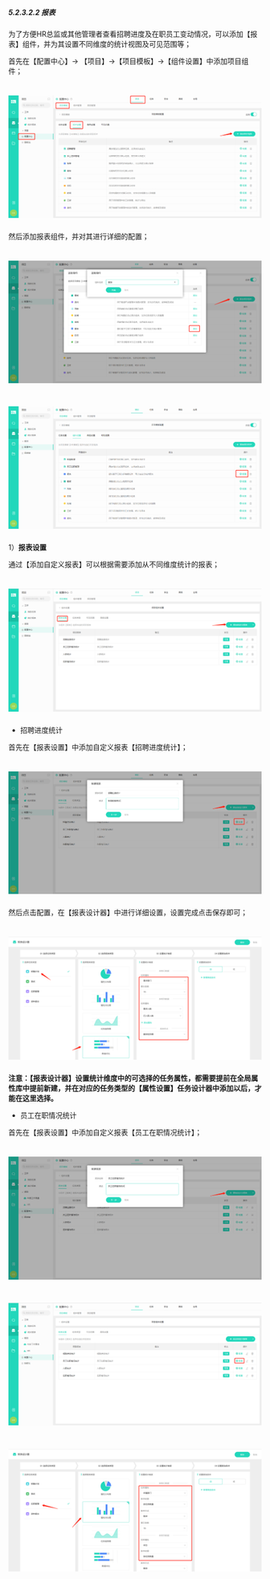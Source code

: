 ##### 5.2.3.2.2 报表

为了方便HR总监或其他管理者查看招聘进度及在职员工变动情况，可以添加【报表】组件，并为其设置不同维度的统计视图及可见范围等；

首先在【配置中心】→ 【项目】→【项目模板】→【组件设置】中添加项目组件；

# ![](/assets/3组件管理-添加项目组件1.png)

然后添加报表组件，并对其进行详细的配置；

# ![](/assets/4组件管理-报表1.png)

# ![](/assets/4组件管理-报表2.png)

1）**报表设置**

通过【添加自定义报表】可以根据需要添加从不同维度统计的报表；

# ![](/assets/4组件管理-报表设置1.png)

* 招聘进度统计

首先在【报表设置】中添加自定义报表【招聘进度统计】；

# ![](/assets/4组件管理-报表-视图-招聘进度统计1.png)

然后点击配置，在【报表设计器】中进行详细设置，设置完成点击保存即可；

# ![](/assets/4组件管理-报表-视图-招聘进度统计-设计器1.png)

**注意：【报表设计器】设置统计维度中的可选择的任务属性，都需要提前在全局属性库中提前新建，并在对应的任务类型的【属性设置】任务设计器中添加以后，才能在这里选择。**


* 员工在职情况统计

首先在【报表设置】中添加自定义报表【员工在职情况统计】；

# ![](/assets/4组件管理-报表-视图-员工在职情况统计1.png)

# ![](/assets/4组件管理-报表-视图-员工在职情况统计2.png)

# ![](/assets/4组件管理-报表-视图-员工在职情况统计3.png)



